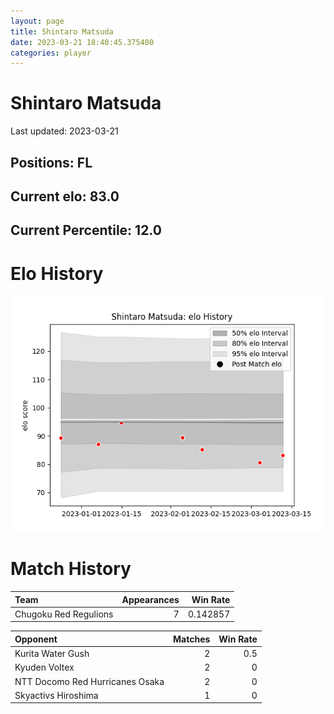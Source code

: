 ```yaml
---  
layout: page  
title: Shintaro Matsuda  
date: 2023-03-21 18:40:45.375400  
categories: player  
---
```

# Shintaro Matsuda


Last updated: 2023-03-21
## Positions: FL

## Current elo: 83.0

## Current Percentile: 12.0

# Elo History


![elo history](history_ShintaroMatsuda.png)
# Match History


| Team                  |   Appearances |   Win Rate |
|:----------------------|--------------:|-----------:|
| Chugoku Red Regulions |             7 |   0.142857 |

| Opponent                        |   Matches |   Win Rate |
|:--------------------------------|----------:|-----------:|
| Kurita Water Gush               |         2 |        0.5 |
| Kyuden Voltex                   |         2 |        0   |
| NTT Docomo Red Hurricanes Osaka |         2 |        0   |
| Skyactivs Hiroshima             |         1 |        0   |
